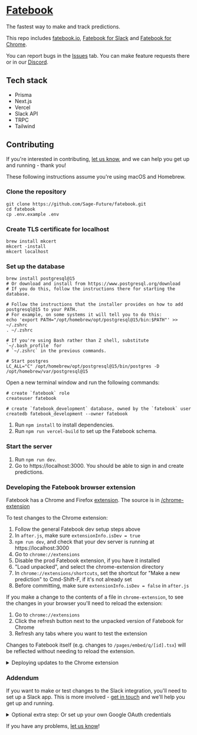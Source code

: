 # [Fatebook](https://fatebook.io)

The fastest way to make and track predictions.

This repo includes [fatebook.io](https://fatebook.io), [Fatebook for Slack](fatebook.io/for-slack) and [Fatebook for Chrome](https://fatebook.io/extension).

You can report bugs in the [Issues](https://github.com/Sage-Future/fatebook/issues) tab. You can make feature requests there or in our [Discord](https://discord.gg/mt9YVB8VDE).

## Tech stack

- Prisma
- Next.js
- Vercel
- Slack API
- TRPC
- Tailwind

## Contributing

If you're interested in contributing, [let us know](https://github.com/Sage-Future/fatebook/issues), and we can help you get up and running - thank you!

These following instructions assume you're using macOS and Homebrew.

### Clone the repository

```shell
git clone https://github.com/Sage-Future/fatebook.git
cd fatebook
cp .env.example .env
```

### Create TLS certificate for localhost

```shell
brew install mkcert
mkcert -install
mkcert localhost
```

### Set up the database

```shell
brew install postgresql@15
# Or download and install from https://www.postgresql.org/download
# If you do this, follow the instructions there for starting the database.

# Follow the instructions that the installer provides on how to add postgresql@15 to your PATH.
# For example, on some systems it will tell you to do this:
echo 'export PATH="/opt/homebrew/opt/postgresql@15/bin:$PATH"' >> ~/.zshrc
. ~/.zshrc

# If you're using Bash rather than Z shell, substitute `~/.bash_profile` for
# `~/.zshrc` in the previous commands.

# Start postgres
LC_ALL="C" /opt/homebrew/opt/postgresql@15/bin/postgres -D /opt/homebrew/var/postgresql@15
```

Open a new terminal window and run the following commands:

```shell
# create `fatebook` role
createuser fatebook

# create `fatebook_development` database, owned by the `fatebook` user
createdb fatebook_development --owner fatebook
```

1. Run `npm install` to install dependencies.
2. Run `npm run vercel-build` to set up the Fatebook schema.

### Start the server

1. Run `npm run dev`.
2. Go to https://localhost:3000. You should be able to sign in and create predictions.

### Developing the Fatebook browser extension

Fatebook has a Chrome and Firefox [extension](https://fatebook.io/extension). The source is in [/chrome-extension](https://github.com/Sage-Future/fatebook/tree/main/chrome-extension)

To test changes to the Chrome extension:

1. Follow the general Fatebook dev setup steps above
2. In `after.js`, make sure `extensionInfo.isDev = true`
3. `npm run dev`, and check that your dev server is running at https://localhost:3000
4. Go to `chrome://extensions`
5. Disable the prod Fatebook extension, if you have it installed
6. "Load unpacked", and select the chrome-extension directory
7. In `chrome://extensions/shortcuts`, set the shortcut for "Make a new prediction" to Cmd-Shift-F, if it's not already set
8. Before committing, make sure `extensionInfo.isDev = false` in `after.js`

If you make a change to the contents of a file in `chrome-extension`, to see the changes in your browser you'll need to reload the extension:

1. Go to `chrome://extensions`
2. Click the refresh button next to the unpacked version of Fatebook for Chrome
3. Refresh any tabs where you want to test the extension

Changes to Fatebook itself (e.g. changes to `/pages/embed/q/[id].tsx`) will be reflected without needing to reload the extension.

<details>
  <summary>Deploying updates to the Chrome extension</summary>

Contributors - a maintainer will test and deploy your changes.

Instructions for maintainers:

1. Test changes locally in Chrome and Firefox
2. Set `extensionInfo.isDev = false` in `after.js`
3. Deploy any changes to fatebook.io, and test your local unpacked extension with the prod environment
4. Increment the `version` field in `manifest.json`
5. Run `npm run zip`
6. Upload the Chrome extension to the webstore and the Firefox version to Mozilla addons. Approval normally takes <24 hours

</details>

### Addendum

If you want to make or test changes to the Slack integration, you'll need to set up a Slack app. This is more involved - [get in touch](https://github.com/Sage-Future/fatebook/issues) and we'll help you get up and running.

<details>
  <summary>Optional extra step: Or set up your own Google OAuth credentials</summary>

Your `.env.example` is prefilled with the shared Fatebook developer Google OAuth credentials. If you'd like to create your own (e.g., to change the configuration), follow these steps:

1. Go to https://console.cloud.google.com/apis/credentials.
2. Click <kbd>Configure a project</kbd>. (Or, if you've previously made a project, click <kbd>Your project</kbd> -> <kbd>New project</kbd> -> Select your new project)
3. Click <kbd>CREATE CREDENTIALS</kbd>.
4. Select `OAuth client ID`.
5. You may need to follow the instructions in "Create consent screen" - select all non-sensitive scopes. Then try 3-4 again.
6. For `Application type` select `Web application`.
7. Under `Name` type something like `Fatebook development`.
8. Under `Authorized redirect URIs`, click <kbd>ADD URI</kbd> and under `URIs 1` type `https://localhost:3000/api/auth/callback/google`.
9. Open the `.env` file in the root of the `fatebook` repository. Copy and paste the `Client ID` value after `GOOGLE_CLIENT_ID=` in `fatebook/.env`, and do the same for `Client secret` and `GOOGLE_CLIENT_SECRET=`.
</details>

If you have any problems, [let us know](https://github.com/Sage-Future/fatebook/issues)!
